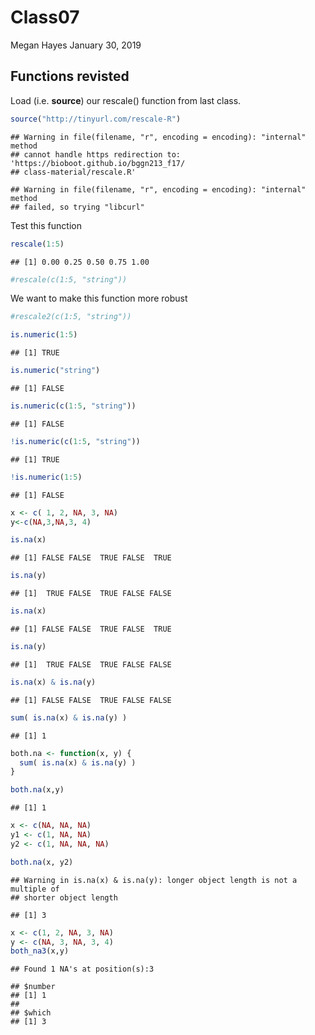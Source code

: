 Class07
================
Megan Hayes
January 30, 2019

Functions revisted
------------------

Load (i.e. **source**) our rescale() function from last class.

``` r
source("http://tinyurl.com/rescale-R")
```

    ## Warning in file(filename, "r", encoding = encoding): "internal" method
    ## cannot handle https redirection to: 'https://bioboot.github.io/bggn213_f17/
    ## class-material/rescale.R'

    ## Warning in file(filename, "r", encoding = encoding): "internal" method
    ## failed, so trying "libcurl"

Test this function

``` r
rescale(1:5)
```

    ## [1] 0.00 0.25 0.50 0.75 1.00

``` r
#rescale(c(1:5, "string"))
```

We want to make this function more robust

``` r
#rescale2(c(1:5, "string"))
```

``` r
is.numeric(1:5)
```

    ## [1] TRUE

``` r
is.numeric("string")
```

    ## [1] FALSE

``` r
is.numeric(c(1:5, "string"))
```

    ## [1] FALSE

``` r
!is.numeric(c(1:5, "string"))
```

    ## [1] TRUE

``` r
!is.numeric(1:5)
```

    ## [1] FALSE

``` r
x <- c( 1, 2, NA, 3, NA)
y<-c(NA,3,NA,3, 4)
```

``` r
is.na(x)
```

    ## [1] FALSE FALSE  TRUE FALSE  TRUE

``` r
is.na(y)
```

    ## [1]  TRUE FALSE  TRUE FALSE FALSE

``` r
is.na(x)
```

    ## [1] FALSE FALSE  TRUE FALSE  TRUE

``` r
is.na(y)
```

    ## [1]  TRUE FALSE  TRUE FALSE FALSE

``` r
is.na(x) & is.na(y)
```

    ## [1] FALSE FALSE  TRUE FALSE FALSE

``` r
sum( is.na(x) & is.na(y) )
```

    ## [1] 1

``` r
both.na <- function(x, y) {
  sum( is.na(x) & is.na(y) )
}
```

``` r
both.na(x,y)
```

    ## [1] 1

``` r
x <- c(NA, NA, NA)
y1 <- c(1, NA, NA)
y2 <- c(1, NA, NA, NA)

both.na(x, y2)
```

    ## Warning in is.na(x) & is.na(y): longer object length is not a multiple of
    ## shorter object length

    ## [1] 3

``` r
x <- c(1, 2, NA, 3, NA)
y <- c(NA, 3, NA, 3, 4)
both_na3(x,y)
```

    ## Found 1 NA's at position(s):3

    ## $number
    ## [1] 1
    ## 
    ## $which
    ## [1] 3
